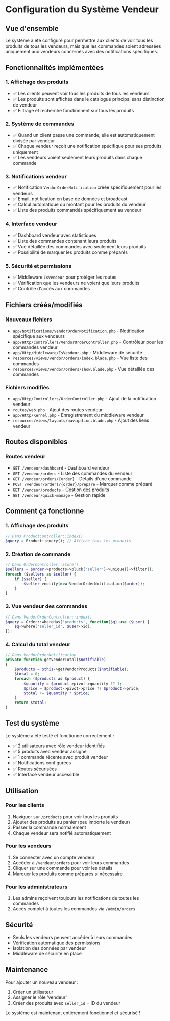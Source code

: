 # Configuration du Système Vendeur

## Vue d'ensemble

Le système a été configuré pour permettre aux clients de voir tous les produits de tous les vendeurs, mais que les commandes soient adressées uniquement aux vendeurs concernés avec des notifications spécifiques.

## Fonctionnalités implémentées

### 1. Affichage des produits
- ✅ Les clients peuvent voir tous les produits de tous les vendeurs
- ✅ Les produits sont affichés dans le catalogue principal sans distinction de vendeur
- ✅ Filtrage et recherche fonctionnent sur tous les produits

### 2. Système de commandes
- ✅ Quand un client passe une commande, elle est automatiquement divisée par vendeur
- ✅ Chaque vendeur reçoit une notification spécifique pour ses produits uniquement
- ✅ Les vendeurs voient seulement leurs produits dans chaque commande

### 3. Notifications vendeur
- ✅ Notification `VendorOrderNotification` créée spécifiquement pour les vendeurs
- ✅ Email, notification en base de données et broadcast
- ✅ Calcul automatique du montant pour les produits du vendeur
- ✅ Liste des produits commandés spécifiquement au vendeur

### 4. Interface vendeur
- ✅ Dashboard vendeur avec statistiques
- ✅ Liste des commandes contenant leurs produits
- ✅ Vue détaillée des commandes avec seulement leurs produits
- ✅ Possibilité de marquer les produits comme préparés

### 5. Sécurité et permissions
- ✅ Middleware `IsVendeur` pour protéger les routes
- ✅ Vérification que les vendeurs ne voient que leurs produits
- ✅ Contrôle d'accès aux commandes

## Fichiers créés/modifiés

### Nouveaux fichiers
- `app/Notifications/VendorOrderNotification.php` - Notification spécifique aux vendeurs
- `app/Http/Controllers/VendorOrderController.php` - Contrôleur pour les commandes vendeur
- `app/Http/Middleware/IsVendeur.php` - Middleware de sécurité
- `resources/views/vendor/orders/index.blade.php` - Vue liste des commandes
- `resources/views/vendor/orders/show.blade.php` - Vue détaillée des commandes

### Fichiers modifiés
- `app/Http/Controllers/OrderController.php` - Ajout de la notification vendeur
- `routes/web.php` - Ajout des routes vendeur
- `app/Http/Kernel.php` - Enregistrement du middleware vendeur
- `resources/views/layouts/navigation.blade.php` - Ajout des liens vendeur

## Routes disponibles

### Routes vendeur
- `GET /vendeur/dashboard` - Dashboard vendeur
- `GET /vendeur/orders` - Liste des commandes du vendeur
- `GET /vendeur/orders/{order}` - Détails d'une commande
- `POST /vendeur/orders/{order}/prepare` - Marquer comme préparé
- `GET /vendeur/products` - Gestion des produits
- `GET /vendeur/quick-manage` - Gestion rapide

## Comment ça fonctionne

### 1. Affichage des produits
```php
// Dans ProductController::index()
$query = Product::query(); // Affiche tous les produits
```

### 2. Création de commande
```php
// Dans OrderController::store()
$sellers = $order->products->pluck('seller')->unique()->filter();
foreach ($sellers as $seller) {
    if ($seller) {
        $seller->notify(new VendorOrderNotification($order));
    }
}
```

### 3. Vue vendeur des commandes
```php
// Dans VendorOrderController::index()
$query = Order::whereHas('products', function($q) use ($user) {
    $q->where('seller_id', $user->id);
});
```

### 4. Calcul du total vendeur
```php
// Dans VendorOrderNotification
private function getVendorTotal($notifiable)
{
    $products = $this->getVendorProducts($notifiable);
    $total = 0;
    foreach ($products as $product) {
        $quantity = $product->pivot->quantity ?? 1;
        $price = $product->pivot->price ?? $product->price;
        $total += $quantity * $price;
    }
    return $total;
}
```

## Test du système

Le système a été testé et fonctionne correctement :

- ✅ 2 utilisateurs avec rôle vendeur identifiés
- ✅ 5 produits avec vendeur assigné
- ✅ 1 commande récente avec produit vendeur
- ✅ Notifications configurées
- ✅ Routes sécurisées
- ✅ Interface vendeur accessible

## Utilisation

### Pour les clients
1. Naviguer sur `/products` pour voir tous les produits
2. Ajouter des produits au panier (peu importe le vendeur)
3. Passer la commande normalement
4. Chaque vendeur sera notifié automatiquement

### Pour les vendeurs
1. Se connecter avec un compte vendeur
2. Accéder à `/vendeur/orders` pour voir leurs commandes
3. Cliquer sur une commande pour voir les détails
4. Marquer les produits comme préparés si nécessaire

### Pour les administrateurs
1. Les admins reçoivent toujours les notifications de toutes les commandes
2. Accès complet à toutes les commandes via `/admin/orders`

## Sécurité

- Seuls les vendeurs peuvent accéder à leurs commandes
- Vérification automatique des permissions
- Isolation des données par vendeur
- Middleware de sécurité en place

## Maintenance

Pour ajouter un nouveau vendeur :
1. Créer un utilisateur
2. Assigner le rôle 'vendeur'
3. Créer des produits avec `seller_id` = ID du vendeur

Le système est maintenant entièrement fonctionnel et sécurisé ! 